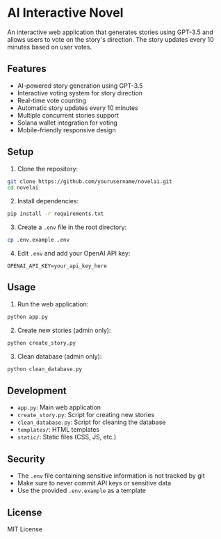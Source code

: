 # AI Interactive Novel

An interactive web application that generates stories using GPT-3.5 and allows users to vote on the story's direction. The story updates every 10 minutes based on user votes.

## Features

- AI-powered story generation using GPT-3.5
- Interactive voting system for story direction
- Real-time vote counting
- Automatic story updates every 10 minutes
- Multiple concurrent stories support
- Solana wallet integration for voting
- Mobile-friendly responsive design

## Setup

1. Clone the repository:
```bash
git clone https://github.com/yourusername/novelai.git
cd novelai
```

2. Install dependencies:
```bash
pip install -r requirements.txt
```

3. Create a `.env` file in the root directory:
```bash
cp .env.example .env
```

4. Edit `.env` and add your OpenAI API key:
```
OPENAI_API_KEY=your_api_key_here
```

## Usage

1. Run the web application:
```bash
python app.py
```

2. Create new stories (admin only):
```bash
python create_story.py
```

3. Clean database (admin only):
```bash
python clean_database.py
```

## Development

- `app.py`: Main web application
- `create_story.py`: Script for creating new stories
- `clean_database.py`: Script for cleaning the database
- `templates/`: HTML templates
- `static/`: Static files (CSS, JS, etc.)

## Security

- The `.env` file containing sensitive information is not tracked by git
- Make sure to never commit API keys or sensitive data
- Use the provided `.env.example` as a template

## License

MIT License 
